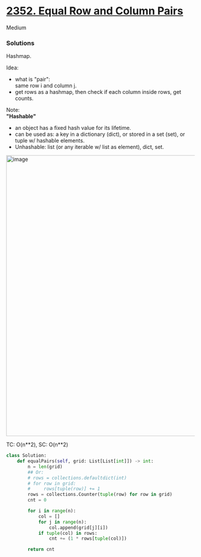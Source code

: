 # [2352. Equal Row and Column Pairs](https://leetcode.com/problems/equal-row-and-column-pairs/description/?envType=study-plan-v2&envId=leetcode-75)

Medium

### Solutions
Hashmap.

Idea:
- what is "pair": \
  same row i and column j.
- get rows as a hashmap, then check if each column inside rows, get counts.

Note:\
**"Hashable"**
- an object has a fixed hash value for its lifetime.
- can be used as: a key in a dictionary (dict), or stored in a set (set), or tuple w/ hashable elements.
- Unhashable: list (or any iterable w/ list as element), dict, set.

<img width="751" alt="image" src="https://github.com/user-attachments/assets/367f31df-42c1-4228-90d0-d6455c790eca" />

TC: O(n\**2), SC: O(n**2)


```python
class Solution:
    def equalPairs(self, grid: List[List[int]]) -> int:
        n = len(grid)
        ## Or:
        # rows = collections.defaultdict(int)  
        # for row in grid:
        #     rows[tuple(row)] += 1 
        rows = collections.Counter(tuple(row) for row in grid)
        cnt = 0

        for i in range(n):
            col = []
            for j in range(n):
                col.append(grid[j][i])
            if tuple(col) in rows:
                cnt += (1 * rows[tuple(col)])

        return cnt
```
